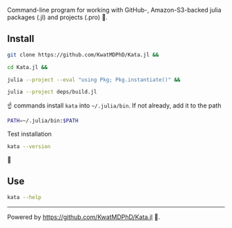 Command-line program for working with GitHub-, Amazon-S3-backed julia packages (.jl) and projects (.pro) 🥋.

## Install

```bash
git clone https://github.com/KwatMDPhD/Kata.jl &&

cd Kata.jl &&

julia --project --eval "using Pkg; Pkg.instantiate()" &&

julia --project deps/build.jl
```

☝️ commands install `kata` into `~/.julia/bin`. If not already, add it to the path

```bash
PATH=~/.julia/bin:$PATH
```

Test installation

```bash
kata --version
```

🎉

## Use

```bash
kata --help
```

---

Powered by https://github.com/KwatMDPhD/Kata.jl 🥋.
